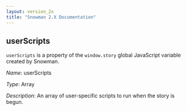 ```yaml
---
layout: version_2x
title: "Snowman 2.X Documentation"
---
```


## userScripts

`userScripts` is a property of the `window.story` global JavaScript variable created by Snowman.

*Name*: userScripts

*Type*: Array

*Description*: An array of user-specific scripts to run when the story is begun.

